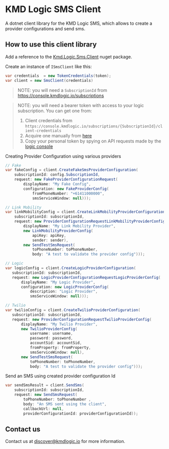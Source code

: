# KMD Logic SMS Client

A dotnet client library for the KMD Logic SMS, which allows to create a provider configurations and send sms.

## How to use this client library

Add a reference to the [Kmd.Logic.Sms.Client](https://www.nuget.org/packages?q=Kmd.Logic.Sms.Client) nuget package.

Create an instance of `ISmsClient` like this:

```C#
var credentials  = new TokenCredentials(token);
var client = new SmsClient(credentials)
```

> NOTE: you will need a `SubscriptionId` from https://console.kmdlogic.io/subscriptions

> NOTE: you will need a bearer token with access to your logic subscription. You can get one from:
> 1. Client credentials from `https://console.kmdlogic.io/subscriptions/{SubscriptionId}/client-credentials`
> 2. Acquire one manually from [here](https://logicidentityprod.b2clogin.com/logicidentityprod.onmicrosoft.com/oauth2/v2.0/authorize?p=B2C_1A_signup_signin&client_id=f01a72d7-a27e-4c2f-a01f-a840d10c84a4&nonce=defaultNonce&redirect_uri=https%3A%2F%2Fjwt.ms&scope=openid%20https%3A%2F%2Flogicidentityprod.onmicrosoft.com%2FLogicAPI%2Fuser_impersonation&response_type=token&prompt=login)
> 3. Copy your personal token by spying on API requests made by the [logic console](https://console.kmdlogic.io)

Creating Provider Configuration using various providers

```C#
// Fake
var fakeConfig = client.CreateFakeSmsProviderConfiguration(
    subscriptionId: config.SubscriptionId,
    request: new FakeProviderConfigurationRequest(
        displayName: "My Fake Config",
        configuration: new FakeProviderConfig(
            fromPhoneNumber: "+61411000000",
            smsServiceWindow: null)));
```

```C#
// Link Mobility
var linkMobilityConfig = client.CreateLinkMobilityProviderConfiguration(
    subscriptionId: subscriptionId,
    request: new ProviderConfigurationRequestLinkMobilityProviderConfig(
        displayName: "My Link Mobility Provider",
        new LinkMobilityProviderConfig(
            apiKey: apiKey,
            sender: sender),
        new SendTestSmsRequest(
            toPhoneNumber: toPhoneNumber,
            body: "A test to validate the provider config")));
```

```c#
// Logic
var logicConfig = client.CreateLogicProviderConfiguration(
   subscriptionId: subscriptionId,
   request: new LogicProviderConfigurationRequestLogicProviderConfig(
       displayName: "My Logic Provider",
       configuration: new LogicProviderConfig(
           description: "Logic Provider",
           smsServiceWindow: null)));
```

```C#
// Twilio
var twilioConfig = client.CreateTwilioProviderConfiguration(
   subscriptionId: subscriptionId,
   request: new ProviderConfigurationRequestTwilioProviderConfig(
       displayName: "My Twilio Provider",
       new TwilioProviderConfig(
           username: username,
           password: password,
           accountSid: accountSid,
           fromProperty: fromProperty,
           smsServiceWindow: null),
       new SendTestSmsRequest(
           toPhoneNumber: toPhoneNumber,
           body: "A test to validate the provider config")));
```

Send an SMS using created provider configuration Id

```C#
var sendSmsResult = client.SendSms(
    subscriptionId: subscriptionId,
    request: new SendSmsRequest(
        toPhoneNumber: toPhoneNumber ,
        body: "An SMS sent using the client",
        callbackUrl: null,
        providerConfigurationId: providerConfigurationId));
```

## Contact us

Contact us at discover@kmdlogic.io for more information.


